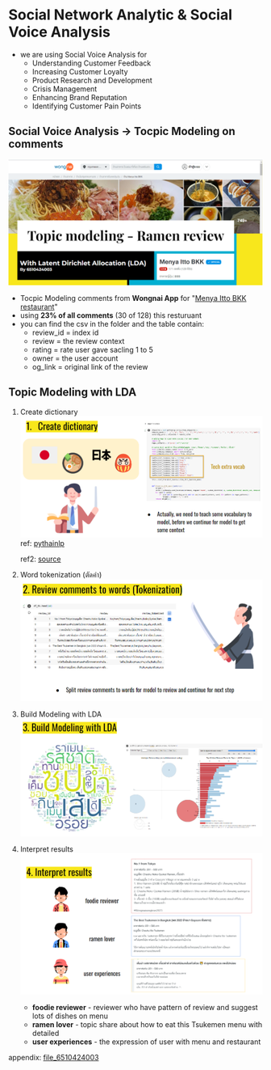 # Social Network Analytic & Social Voice Analysis
- we are using Social Voice Analysis for
    - Understanding Customer Feedback
    - Increasing Customer Loyalty
    - Product Research and Development
    - Crisis Management
    - Enhancing Brand Reputation
    - Identifying Customer Pain Points
 
## Social Voice Analysis -> Tocpic Modeling on comments 
![takenmen ramen](https://github.com/khemthung/MADT8101-Customer-analytics/blob/3caf79cdb3631c3a8cb0969acc287b1279822707/Homework%2006%20-%20Social%20Network%20Analytic%20%26%20Social%20Voice%20Analysis/content/png_6_00.png)

- Tocpic Modeling comments from **Wongnai App** for "[Menya Itto BKK restaurant](https://www.wongnai.com/reviews/d49f17da2f68482a986fdead326c1e28?ref=ct)"
- using **23% of all comments** (30 of 128) this resturuant
- you can find the csv in the folder and the table contain:
    - review_id = index id 
    - review = the review context
    - rating = rate user gave sacling 1 to 5
    - owner = the user account
    - og_link = original link of the review
  
## Topic Modeling with LDA
1) Create dictionary
![Create dictionary](https://github.com/khemthung/MADT8101-Customer-analytics/blob/3caf79cdb3631c3a8cb0969acc287b1279822707/Homework%2006%20-%20Social%20Network%20Analytic%20%26%20Social%20Voice%20Analysis/content/png_6_01.png)
   ref: [pythainlp](https://pythainlp.github.io/docs/2.1/api/tokenize.html)

   ref2: [source](https://github.com/PyThaiNLP/pythainlp/tree/dev)
   
2) Word tokenization (ตัดคำ)
![Word tokenization](https://github.com/khemthung/MADT8101-Customer-analytics/blob/3caf79cdb3631c3a8cb0969acc287b1279822707/Homework%2006%20-%20Social%20Network%20Analytic%20%26%20Social%20Voice%20Analysis/content/png_6_02.png)

3) Build Modeling with LDA
![LDA](https://github.com/khemthung/MADT8101-Customer-analytics/blob/3caf79cdb3631c3a8cb0969acc287b1279822707/Homework%2006%20-%20Social%20Network%20Analytic%20%26%20Social%20Voice%20Analysis/content/png_6_03.png)

4) Interpret results
![output](https://github.com/khemthung/MADT8101-Customer-analytics/blob/3caf79cdb3631c3a8cb0969acc287b1279822707/Homework%2006%20-%20Social%20Network%20Analytic%20%26%20Social%20Voice%20Analysis/content/png_6_04.png)
    - **foodie reviewer** - reviewer who have pattern of review and suggest lots of dishes on menu
    - **ramen lover** - topic share about how to eat this Tsukemen menu with detailed 
    - **user experiences** - the expression of user with menu and restaurant


appendix: [file_6510424003](https://docs.google.com/presentation/d/1VXQrRK-WCS0w_FvSfOfcMGH-1UE3Vc6pHiDEU6lkSyk/edit?usp=sharing)
